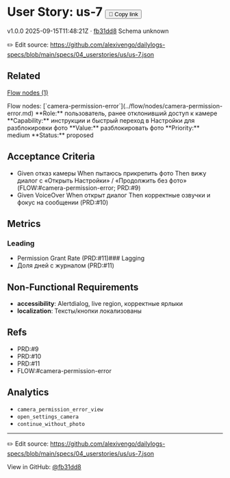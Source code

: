 # User Story: us-7 <button class="copy-link" aria-label="Copy page link" onclick="window.spechubCopyLink && window.spechubCopyLink()">🔗 Copy link</button>

<p class="badges">
  <span class="badge version">v1.0.0</span>
  <span class="badge build">2025-09-15T11:48:21Z · <a href="https://github.com/alexivengo/dailylogs-specs/commit/fb31dd8" target="_blank" rel="noopener" class="sha">fb31dd8</a></span>
  <span class="badge schema unknown">Schema unknown</span>
</p>

✏️ Edit source: https://github.com/alexivengo/dailylogs-specs/blob/main/specs/04_userstories/us/us-7.json
## Related
<p>
  <span class="chip"><a href="../stories/index.md#?flow=camera-permission-error">Flow nodes (1)</a></span>
</p>
Flow nodes:
<span class="chip">[`camera-permission-error`](../flow/nodes/camera-permission-error.md)</span>
**Role:** пользователь, ранее отклонивший доступ к камере  
**Capability:** инструкции и быстрый переход в Настройки для разблокировки фото  
**Value:** разблокировать фото  
**Priority:** medium  
**Status:** proposed

## Acceptance Criteria
- Given отказ камеры When пытаюсь прикрепить фото Then вижу диалог с «Открыть Настройки» / «Продолжить без фото» (FLOW:#camera-permission-error; PRD:#9)
- Given VoiceOver When открыт диалог Then корректные озвучки и фокус на сообщении (PRD:#10)

## Metrics
### Leading
- Permission Grant Rate (PRD:#11)### Lagging
- Доля дней с журналом (PRD:#11)
## Non-Functional Requirements
- **accessibility**: Alertdialog, live region, корректные ярлыки
- **localization**: Тексты/кнопки локализованы

## Refs
- PRD:#9
- PRD:#10
- PRD:#11
- FLOW:#camera-permission-error

## Analytics
- `camera_permission_error_view`
- `open_settings_camera`
- `continue_without_photo`

---
✏️ Edit source: https://github.com/alexivengo/dailylogs-specs/blob/main/specs/04_userstories/us/us-7.json

<p class="page-meta">
  View in GitHub: <a href="https://github.com/alexivengo/dailylogs-specs/commit/fb31dd8" target="_blank" rel="noopener">@fb31dd8</a></p>